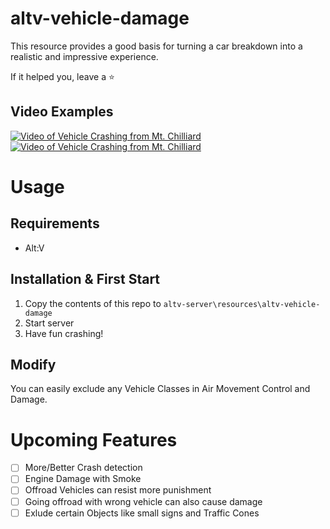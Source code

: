 # altv-vehicle-damage
This resource provides a good basis for turning a car breakdown into a realistic and impressive experience.

If it helped you, leave a :star:

## Video Examples
[![Video of Vehicle Crashing from Mt. Chilliard](https://img.youtube.com/vi/w9Mj-oDYxYc/0.jpg)](https://www.youtube.com/watch?v=w9Mj-oDYxYc)
[![Video of Vehicle Crashing from Mt. Chilliard](https://img.youtube.com/vi/luoSYK0-Ee8/0.jpg)](https://www.youtube.com/watch?v=luoSYK0-Ee8)

# Usage

## Requirements
-   Alt:V

## Installation & First Start

1. Copy the contents of this repo to `altv-server\resources\altv-vehicle-damage`
3. Start server
4. Have fun crashing!

## Modify

You can easily exclude any Vehicle Classes in Air Movement Control and Damage.

# Upcoming Features

- [ ] More/Better Crash detection
- [ ] Engine Damage with Smoke
- [ ] Offroad Vehicles can resist more punishment
- [ ] Going offroad with wrong vehicle can also cause damage
- [ ] Exlude certain Objects like small signs and Traffic Cones
